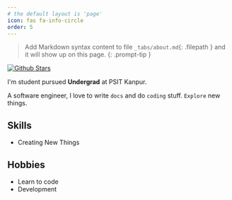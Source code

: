 ```yaml
---
# the default layout is 'page'
icon: fas fa-info-circle
order: 5
---
```


> Add Markdown syntax content to file `_tabs/about.md`{: .filepath } and it will show up on this page.
{: .prompt-tip }

[![Github Stars](https://img.shields.io/badge/Github%20Stars-10-blue)](#)

I'm student pursued **Undergrad** at PSIT Kanpur.

A software engineer, I love to write `docs` and do `coding` stuff. `Explore` new things.

## Skills

- Creating New Things

## Hobbies

- Learn to code
- Development













